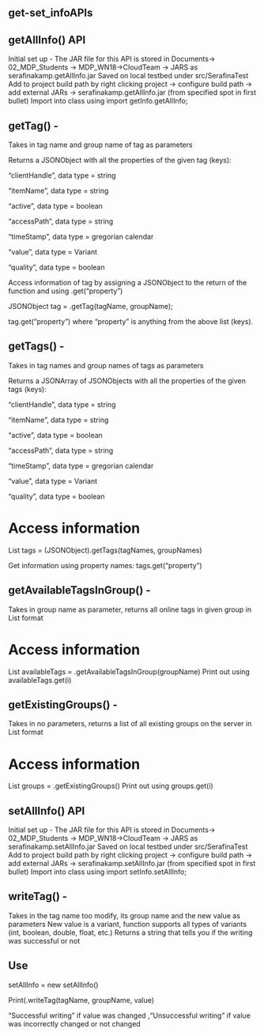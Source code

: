 ## get-set_infoAPIs
## getAllInfo() API
Initial set up - 
The JAR file for this API is stored in Documents-> 02_MDP_Students -> MDP_WN18->CloudTeam -> JARS as serafinakamp.getAllInfo.jar
Saved on local testbed under src/SerafinaTest
Add to project build path by right clicking project -> configure build path -> add external JARs -> serafinakamp.getAllInfo.jar (from specified spot in first bullet)
Import into class using import getInfo.getAllInfo;
  
## getTag() - 

Takes in tag name and group name of tag as parameters

Returns a JSONObject with all the properties of the given tag (keys):

“clientHandle”, data type = string

“itemName”, data type = string

“active”, data type = boolean

“accessPath”, data type = string

“timeStamp”, data type = gregorian calendar

“value”, data type = Variant

“quality”, data type = boolean

Access information of tag by assigning a JSONObject to the return of the function and using .get(“property”)

JSONObject tag = <name> .getTag(tagName, groupName);

tag.get(“property”) where “property” is anything from the above list (keys). 
  
## getTags() - 

Takes in tag names and group names of tags as parameters

Returns a JSONArray of JSONObjects with all the properties of the given tags (keys):

“clientHandle”, data type = string

“itemName”, data type = string

“active”, data type = boolean

“accessPath”, data type = string

“timeStamp”, data type = gregorian calendar

“value”, data type = Variant

“quality”, data type = boolean

# Access information 

List<JSONObject> tags = (JSONObject)<name>.getTags(tagNames, groupNames)

Get information using property names: tags.get(“property”)
  
## getAvailableTagsInGroup() -
Takes in group name as parameter, returns all online tags in given group in List<String> format

# Access information
List<String> availableTags = <name>.getAvailableTagsInGroup(groupName)
Print out using availableTags.get(i)

## getExistingGroups() - 
Takes in no parameters, returns a list of all existing groups on the server in List<String> format

# Access information
List<String> groups = <name>.getExistingGroups()
Print out using groups.get(i)
	
## setAllInfo() API
Initial set up - 
The JAR file for this API is stored in Documents-> 02_MDP_Students -> MDP_WN18->CloudTeam -> JARS as serafinakamp.setAllInfo.jar
Saved on local testbed under src/SerafinaTest
Add to project build path by right clicking project -> configure build path -> add external JARs -> serafinakamp.setAllInfo.jar (from specified spot in first bullet)
Import into class using import setInfo.setAllInfo;

## writeTag() - 
Takes in the tag name too modify, its group name and the new value as parameters
New value is a variant, function supports all types of variants (int, boolean, double, float, etc.)
Returns a string that tells you if the writing was successful or not

## Use

setAllInfo <name> = new setAllInfo()

Print(<name>.writeTag(tagName, groupName, value)

“Successful writing” if value was changed ,“Unsuccessful writing” if value was incorrectly changed or not changed


